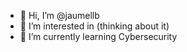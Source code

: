 - 👋 Hi, I’m @jaumellb
- 👀 I’m interested in (thinking about it)
- 🌱 I’m currently learning Cybersecurity

<!---
jaumellb/jaumellb is a ✨ special ✨ repository because its `README.md` (this file) appears on your GitHub profile.
You can click the Preview link to take a look at your changes.
--->
